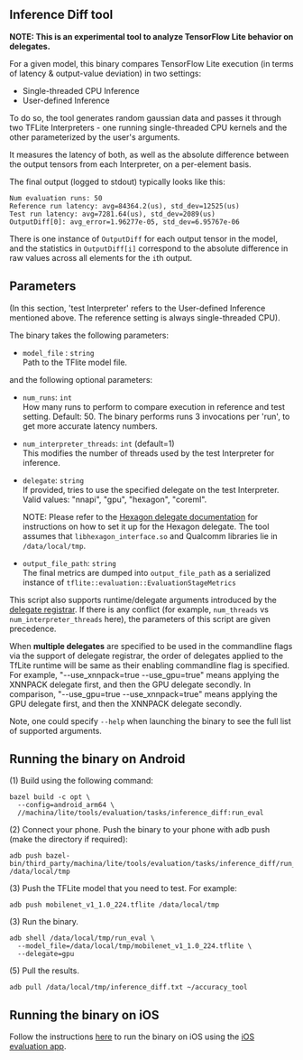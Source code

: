 ## Inference Diff tool

**NOTE: This is an experimental tool to analyze TensorFlow Lite behavior on
delegates.**

For a given model, this binary compares TensorFlow Lite execution (in terms of
latency & output-value deviation) in two settings:

*   Single-threaded CPU Inference
*   User-defined Inference

To do so, the tool generates random gaussian data and passes it through two
TFLite Interpreters - one running single-threaded CPU kernels and the other
parameterized by the user's arguments.

It measures the latency of both, as well as the absolute difference between the
output tensors from each Interpreter, on a per-element basis.

The final output (logged to stdout) typically looks like this:

```
Num evaluation runs: 50
Reference run latency: avg=84364.2(us), std_dev=12525(us)
Test run latency: avg=7281.64(us), std_dev=2089(us)
OutputDiff[0]: avg_error=1.96277e-05, std_dev=6.95767e-06
```

There is one instance of `OutputDiff` for each output tensor in the model, and
the statistics in `OutputDiff[i]` correspond to the absolute difference in raw
values across all elements for the `i`th output.

## Parameters

(In this section, 'test Interpreter' refers to the User-defined Inference
mentioned above. The reference setting is always single-threaded CPU).

The binary takes the following parameters:

*   `model_file` : `string` \
    Path to the TFlite model file.

and the following optional parameters:

*   `num_runs`: `int` \
    How many runs to perform to compare execution in reference and test setting.
    Default: 50. The binary performs runs 3 invocations per 'run', to get more
    accurate latency numbers.

*   `num_interpreter_threads`: `int` (default=1) \
    This modifies the number of threads used by the test Interpreter for
    inference.

*   `delegate`: `string` \
    If provided, tries to use the specified delegate on the test Interpreter.
    Valid values: "nnapi", "gpu", "hexagon", "coreml".

    NOTE: Please refer to the
    [Hexagon delegate documentation](https://github.com/machina/machina/blob/master/machina/lite/g3doc/performance/hexagon_delegate.md)
    for instructions on how to set it up for the Hexagon delegate. The tool
    assumes that `libhexagon_interface.so` and Qualcomm libraries lie in
    `/data/local/tmp`.

*   `output_file_path`: `string` \
    The final metrics are dumped into `output_file_path` as a serialized
    instance of `tflite::evaluation::EvaluationStageMetrics`

This script also supports runtime/delegate arguments introduced by the
[delegate registrar](https://github.com/machina/machina/tree/master/machina/lite/tools/delegates).
If there is any conflict (for example, `num_threads` vs
`num_interpreter_threads` here), the parameters of this
script are given precedence.

When **multiple delegates** are specified to be used in the commandline flags
via the support of delegate registrar, the order of delegates applied to the
TfLite runtime will be same as their enabling commandline flag is specified. For
example, "--use_xnnpack=true --use_gpu=true" means applying the XNNPACK delegate
first, and then the GPU delegate secondly. In comparison,
"--use_gpu=true --use_xnnpack=true" means applying the GPU delegate first, and
then the XNNPACK delegate secondly.

Note, one could specify `--help` when launching the binary to see the full list
of supported arguments.

## Running the binary on Android

(1) Build using the following command:

```
bazel build -c opt \
  --config=android_arm64 \
  //machina/lite/tools/evaluation/tasks/inference_diff:run_eval
```

(2) Connect your phone. Push the binary to your phone with adb push (make the
directory if required):

```
adb push bazel-bin/third_party/machina/lite/tools/evaluation/tasks/inference_diff/run_eval /data/local/tmp
```

(3) Push the TFLite model that you need to test. For example:

```
adb push mobilenet_v1_1.0_224.tflite /data/local/tmp
```

(3) Run the binary.

```
adb shell /data/local/tmp/run_eval \
  --model_file=/data/local/tmp/mobilenet_v1_1.0_224.tflite \
  --delegate=gpu
```

(5) Pull the results.

```
adb pull /data/local/tmp/inference_diff.txt ~/accuracy_tool
```

## Running the binary on iOS

Follow the instructions [here](https://github.com/machina/machina/tree/master/machina/lite/tools/evaluation/tasks/ios/README.md)
to run the binary on iOS using the
[iOS evaluation app](https://github.com/machina/machina/tree/master/machina/lite/tools/evaluation/tasks/ios).
